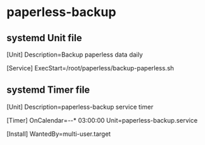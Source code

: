 # paperless-backup


## systemd Unit file
[Unit]
Description=Backup paperless data daily

[Service]
ExecStart=/root/paperless/backup-paperless.sh



## systemd Timer file
[Unit]
Description=paperless-backup service timer

[Timer]
OnCalendar=*-*-* 03:00:00
Unit=paperless-backup.service

[Install]
WantedBy=multi-user.target

